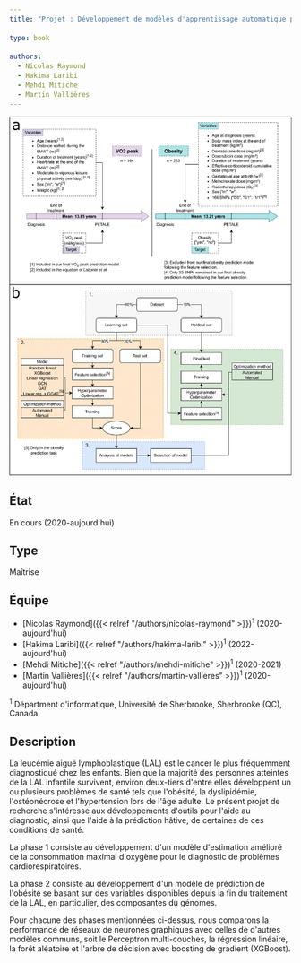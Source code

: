 ```yaml
---
title: "Projet : Développement de modèles d'apprentissage automatique pour le diagnostic et la prédiction des effets secondaires tardifs associés au traitement de la leucémie aiguë lymphoblastique infantile."

type: book

authors:
  - Nicolas Raymond
  - Hakima Laribi
  - Mehdi Mitiche
  - Martin Vallières
---
```


![Présentation du projet](introduction_figure.png "")

## État

En cours (2020-aujourd'hui)

## Type

Maîtrise

## Équipe

- [Nicolas Raymond]({{< relref "/authors/nicolas-raymond" >}})<sup>1</sup> (2020-aujourd'hui)
- [Hakima Laribi]({{< relref "/authors/hakima-laribi" >}})<sup>1</sup> (2022-aujourd'hui)
- [Mehdi Mitiche]({{< relref "/authors/mehdi-mitiche" >}})<sup>1</sup> (2020-2021)
- [Martin Vallières]({{< relref "/authors/martin-vallieres" >}})<sup>1</sup> (2020-aujourd'hui)

<sup>1</sup> Départment d'informatique, Université de Sherbrooke, Sherbrooke (QC), Canada

## Description

La leucémie aiguë lymphoblastique (LAL) est le cancer le plus fréquemment diagnostiqué chez les enfants. 
Bien que la majorité des personnes atteintes de la LAL infantile survivent, environ deux-tiers d'entre elles développent un ou plusieurs problèmes de santé tels que l'obésité, la dyslipidémie, l'ostéonécrose et l'hypertension lors de l'âge adulte. Le présent projet de recherche s'intéresse aux développements d'outils pour l'aide au diagnostic, ainsi que l'aide à la prédiction hâtive, de certaines de ces conditions de santé.

La phase 1 consiste au développement d'un modèle d'estimation amélioré de la consommation maximal d'oxygène pour le diagnostic de problèmes cardiorespiratoires.

La phase 2 consiste au développement d'un modèle de prédiction de l'obésité se basant sur des variables disponibles depuis la fin du traitement de la LAL, en particulier, des composantes du génomes.

Pour chacune des phases mentionnées ci-dessus, nous comparons la performance de réseaux de neurones graphiques avec celles de d'autres modèles communs, soit le Perceptron multi-couches, la régression linéaire, la forêt aléatoire et l'arbre de décision avec boosting de gradient (XGBoost).
